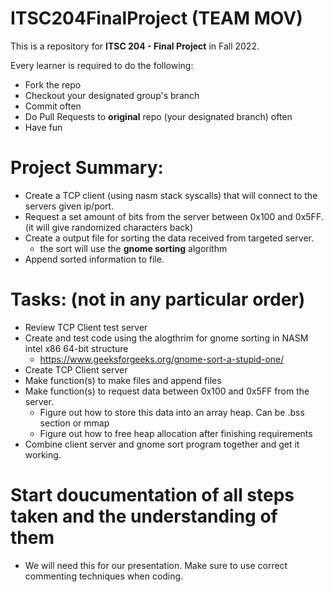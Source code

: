 # ITSC204FinalProject (TEAM MOV)

This is a repository for **ITSC 204 - Final Project** in Fall 2022.

Every learner is required to do the following:
- Fork the repo
- Checkout your designated group's branch
- Commit often
- Do Pull Requests to **original** repo (your designated branch) often
- Have fun

# Project Summary: 

- Create a TCP client (using nasm stack syscalls) that will connect to the servers given ip/port. 
- Request a set amount of bits from the server between 0x100 and 0x5FF. (it will give randomized characters back)
- Create a output file for sorting the data received from targeted server.
  - the sort will use the **gnome sorting** algorithm
- Append sorted information to file. 

# Tasks: (not in any particular order)

- Review TCP Client test server
- Create and test code using the alogthrim for gnome sorting in NASM intel x86 64-bit structure
  - https://www.geeksforgeeks.org/gnome-sort-a-stupid-one/
- Create TCP Client server
- Make function(s) to make files and append files
- Make function(s) to request data between 0x100 and 0x5FF from the server.
  - Figure out how to store this data into an array heap. Can be .bss section or mmap
  - Figure out how to free heap allocation after finishing requirements
 - Combine client server and gnome sort program together and get it working.

# Start doucumentation of all steps taken and the understanding of them
 
- We will need this for our presentation. Make sure to use correct commenting techniques when coding.
